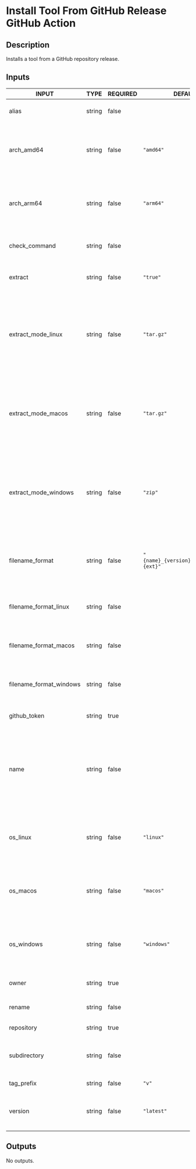 # Install Tool From GitHub Release GitHub Action

## Description

<!-- AUTO-DOC-DESCRIPTION:START - Do not remove or modify this section -->

Installs a tool from a GitHub repository release.

<!-- AUTO-DOC-DESCRIPTION:END -->

## Inputs

<!-- AUTO-DOC-INPUT:START - Do not remove or modify this section -->

|          INPUT          |  TYPE  | REQUIRED |                DEFAULT                 |                                                             DESCRIPTION                                                              |
|-------------------------|--------|----------|----------------------------------------|--------------------------------------------------------------------------------------------------------------------------------------|
|          alias          | string |  false   |                                        |                                        Alias a tool after it is installed; <target>=<alias>.                                         |
|       arch_amd64        | string |  false   |               `"amd64"`                |                          Architecture string for AMD64. This can be used in the filename format as {arch}.                           |
|       arch_arm64        | string |  false   |               `"arm64"`                |                          Architecture string for ARM64. This can be used in the filename format as {arch}.                           |
|      check_command      | string |  false   |                                        |                                         Command to test if the tool was installed correctly.                                         |
|         extract         | string |  false   |                `"true"`                |                                                  If the download needs extracting.                                                   |
|   extract_mode_linux    | string |  false   |               `"tar.gz"`               | Extraction mode when the runner platform is Linux; one of tar.gz, zip, 7z, or xar. This can be used in the filename format as {ext}. |
|   extract_mode_macos    | string |  false   |               `"tar.gz"`               |    Extraction mode when the platform is macOS; one of tar.gz, zip, 7z, or xar. This can be used in the filename format as {ext}.     |
|  extract_mode_windows   | string |  false   |                `"zip"`                 |   Extraction mode when the platform is Windows; one of tar.gz, zip, 7z, or xar. This can be used in the filename format as {ext}.    |
|     filename_format     | string |  false   | `"{name}_{version}_{os}_{arch}.{ext}"` |                               Filename format to use if platform specific format hasn't been provided.                               |
|  filename_format_linux  | string |  false   |                                        |                                          Filename format to use when the platform is Linux.                                          |
|  filename_format_macos  | string |  false   |                                        |                                          Filename format to use when the platform is macOS.                                          |
| filename_format_windows | string |  false   |                                        |                                         Filename format to use when the platform is Windows.                                         |
|      github_token       | string |   true   |                                        |                                               GitHub token to use for authentication.                                                |
|          name           | string |  false   |                                        | Name of the tool being installed, if not set this will default to the repository. This can be used in the filename format as {name}  |
|        os_linux         | string |  false   |               `"linux"`                |                         OS name when the platform is Linux. This can be used in the filename format as {os}.                         |
|        os_macos         | string |  false   |               `"macos"`                |                         OS name when the platform is macOS. This can be used in the filename format as {os}.                         |
|       os_windows        | string |  false   |              `"windows"`               |                        OS name when the platform is Windows. This can be used in the filename format as {os}.                        |
|          owner          | string |   true   |                                        |                                                       GitHub repository owner.                                                       |
|         rename          | string |  false   |                                        |                                        Rename a tool after it is installed; <before>=<after>.                                        |
|       repository        | string |   true   |                                        |                                                          GitHub repository.                                                          |
|      subdirectory       | string |  false   |                                        |                                      Subdirectory within the archive to find the executable(s).                                      |
|       tag_prefix        | string |  false   |                 `"v"`                  |                                                         Version tag prefix.                                                          |
|         version         | string |  false   |               `"latest"`               |                                    Version of the GitHub release to lookup; latest is supported.                                     |

<!-- AUTO-DOC-INPUT:END -->

## Outputs

<!-- AUTO-DOC-OUTPUT:START - Do not remove or modify this section -->
No outputs.
<!-- AUTO-DOC-OUTPUT:END -->

